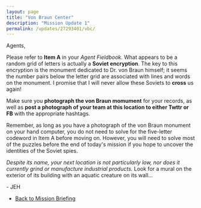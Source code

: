 ```yaml
---
layout: page
title: "Von Braun Center"
description: "Mission Update 1"
permalink: /updates/27293401/vbc/
---
```


Agents,

Please refer to **Item A** in your *Agent Fieldbook*. What appears
to be a random grid of letters is actually a **Soviet encryption**.
The key to this encryption is the monument dedicated to Dr. von Braun
himself; it seems the number pairs below the letter grid are associated
with lines and words on the monument. I promise that I will never
allow these Soviets to **cross** us again!

Make sure you **photograph the von Braun momument** for your records,
as well as **post a photograph of your team at this location to either
Twttr or FB** with the appropriate hashtags.

Remember, as long as you have a photograph of the von Braun monument on
your hand computer, you do not need to solve for the five-letter codeword in
Item A before moving on. However, you will need to solve most of the puzzles
before the end of today's mission if you hope to uncover the identities of the
Soviet spies.

*Despite its name, your next location is not particularly low,
nor does it currently grind or manufacture industrial products.*
Look for a mural on the exterior of its building with an aquatic creature on
its wall...

\- JEH

* [Back to Mission Briefing](/updates/78234592/tolfoy/)
